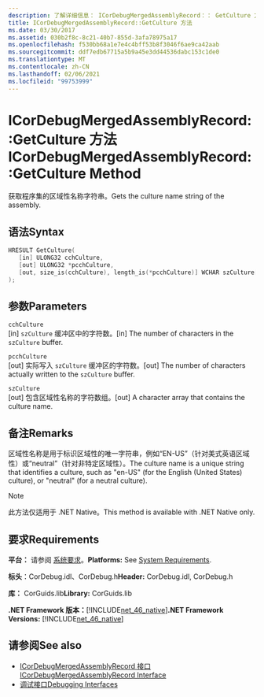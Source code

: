 ```yaml
---
description: 了解详细信息： ICorDebugMergedAssemblyRecord：： GetCulture 方法
title: ICorDebugMergedAssemblyRecord::GetCulture 方法
ms.date: 03/30/2017
ms.assetid: 030b2f8c-8c21-40b7-855d-3afa78975a17
ms.openlocfilehash: f530bb68a1e7e4c4bff53b8f3046f6ae9ca42aab
ms.sourcegitcommit: ddf7edb67715a5b9a45e3dd44536dabc153c1de0
ms.translationtype: MT
ms.contentlocale: zh-CN
ms.lasthandoff: 02/06/2021
ms.locfileid: "99753999"
---
```

# <a name="icordebugmergedassemblyrecordgetculture-method"></a><span data-ttu-id="77a5b-103">ICorDebugMergedAssemblyRecord::GetCulture 方法</span><span class="sxs-lookup"><span data-stu-id="77a5b-103">ICorDebugMergedAssemblyRecord::GetCulture Method</span></span>

<span data-ttu-id="77a5b-104">获取程序集的区域性名称字符串。</span><span class="sxs-lookup"><span data-stu-id="77a5b-104">Gets the culture name string of the assembly.</span></span>  
  
## <a name="syntax"></a><span data-ttu-id="77a5b-105">语法</span><span class="sxs-lookup"><span data-stu-id="77a5b-105">Syntax</span></span>  
  
```cpp  
HRESULT GetCulture(  
   [in] ULONG32 cchCulture,
   [out] ULONG32 *pcchCulture,
   [out, size_is(cchCulture), length_is(*pcchCulture)] WCHAR szCulture[]  
);  
```  
  
## <a name="parameters"></a><span data-ttu-id="77a5b-106">参数</span><span class="sxs-lookup"><span data-stu-id="77a5b-106">Parameters</span></span>  

 `cchCulture`  
 <span data-ttu-id="77a5b-107">[in] `szCulture` 缓冲区中的字符数。</span><span class="sxs-lookup"><span data-stu-id="77a5b-107">[in] The number of characters in the `szCulture` buffer.</span></span>  
  
 `pcchCulture`  
 <span data-ttu-id="77a5b-108">[out] 实际写入 `szCulture` 缓冲区的字符数。</span><span class="sxs-lookup"><span data-stu-id="77a5b-108">[out] The number of characters actually written to the `szCulture` buffer.</span></span>  
  
 `szCulture`  
 <span data-ttu-id="77a5b-109">[out] 包含区域性名称的字符数组。</span><span class="sxs-lookup"><span data-stu-id="77a5b-109">[out] A character array that contains the culture name.</span></span>  
  
## <a name="remarks"></a><span data-ttu-id="77a5b-110">备注</span><span class="sxs-lookup"><span data-stu-id="77a5b-110">Remarks</span></span>  

 <span data-ttu-id="77a5b-111">区域性名称是用于标识区域性的唯一字符串，例如“EN-US”（针对美式英语区域性）或“neutral”（针对非特定区域性）。</span><span class="sxs-lookup"><span data-stu-id="77a5b-111">The culture name is a unique string that identifies a culture, such as "en-US" (for the English (United States) culture), or "neutral" (for a neutral culture).</span></span>  
  
> [!NOTE]
> <span data-ttu-id="77a5b-112">此方法仅适用于 .NET Native。</span><span class="sxs-lookup"><span data-stu-id="77a5b-112">This method is available with .NET Native only.</span></span>  
  
## <a name="requirements"></a><span data-ttu-id="77a5b-113">要求</span><span class="sxs-lookup"><span data-stu-id="77a5b-113">Requirements</span></span>  

 <span data-ttu-id="77a5b-114">**平台：** 请参阅 [系统要求](../../get-started/system-requirements.md)。</span><span class="sxs-lookup"><span data-stu-id="77a5b-114">**Platforms:** See [System Requirements](../../get-started/system-requirements.md).</span></span>  
  
 <span data-ttu-id="77a5b-115">**标头**：CorDebug.idl、CorDebug.h</span><span class="sxs-lookup"><span data-stu-id="77a5b-115">**Header:** CorDebug.idl, CorDebug.h</span></span>  
  
 <span data-ttu-id="77a5b-116">**库：** CorGuids.lib</span><span class="sxs-lookup"><span data-stu-id="77a5b-116">**Library:** CorGuids.lib</span></span>  
  
 <span data-ttu-id="77a5b-117">**.NET Framework 版本：**[!INCLUDE[net_46_native](../../../../includes/net-46-native-md.md)]</span><span class="sxs-lookup"><span data-stu-id="77a5b-117">**.NET Framework Versions:** [!INCLUDE[net_46_native](../../../../includes/net-46-native-md.md)]</span></span>  
  
## <a name="see-also"></a><span data-ttu-id="77a5b-118">请参阅</span><span class="sxs-lookup"><span data-stu-id="77a5b-118">See also</span></span>

- [<span data-ttu-id="77a5b-119">ICorDebugMergedAssemblyRecord 接口</span><span class="sxs-lookup"><span data-stu-id="77a5b-119">ICorDebugMergedAssemblyRecord Interface</span></span>](icordebugmergedassemblyrecord-interface.md)
- [<span data-ttu-id="77a5b-120">调试接口</span><span class="sxs-lookup"><span data-stu-id="77a5b-120">Debugging Interfaces</span></span>](debugging-interfaces.md)
